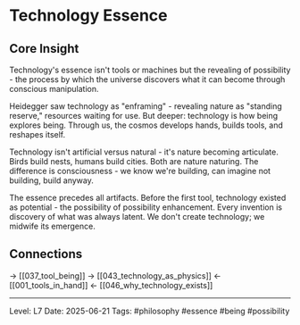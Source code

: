 # Technology Essence

## Core Insight
Technology's essence isn't tools or machines but the revealing of possibility - the process by which the universe discovers what it can become through conscious manipulation.

Heidegger saw technology as "enframing" - revealing nature as "standing reserve," resources waiting for use. But deeper: technology is how being explores being. Through us, the cosmos develops hands, builds tools, and reshapes itself.

Technology isn't artificial versus natural - it's nature becoming articulate. Birds build nests, humans build cities. Both are nature naturing. The difference is consciousness - we know we're building, can imagine not building, build anyway.

The essence precedes all artifacts. Before the first tool, technology existed as potential - the possibility of possibility enhancement. Every invention is discovery of what was always latent. We don't create technology; we midwife its emergence.

## Connections
→ [[037_tool_being]]
→ [[043_technology_as_physics]]
← [[001_tools_in_hand]]
← [[046_why_technology_exists]]

---
Level: L7
Date: 2025-06-21
Tags: #philosophy #essence #being #possibility